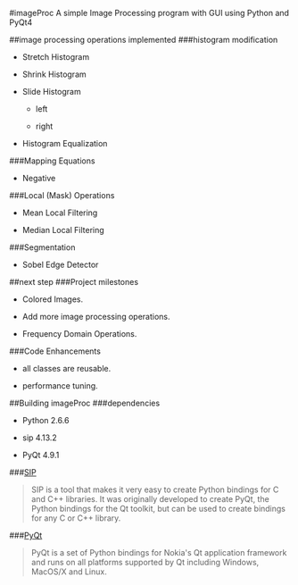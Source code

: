 #imageProc
A simple Image Processing program with GUI using Python and PyQt4

##image processing operations implemented
###histogram modification

- Stretch Histogram

- Shrink Histogram

- Slide Histogram
	
	- left

	- right

- Histogram Equalization

###Mapping Equations

- Negative

###Local (Mask) Operations

- Mean Local Filtering

- Median Local Filtering

###Segmentation

- Sobel Edge Detector

##next step
###Project milestones

- Colored Images.

- Add more image processing operations.

- Frequency Domain Operations.

###Code Enhancements

- all classes are reusable.

- performance tuning.

##Building imageProc
###dependencies

- Python 2.6.6

- sip 4.13.2

- PyQt 4.9.1

###[SIP](http://www.riverbankcomputing.co.uk/software/sip/download/)
> SIP is a tool that makes it very easy to create Python bindings for C and C++ libraries. It was originally developed to create PyQt, the Python bindings for the Qt toolkit, but can be used to create bindings for any C or C++ library.

###[PyQt](http://www.riverbankcomputing.co.uk/software/pyqt/download/)
> PyQt is a set of Python bindings for Nokia's Qt application framework and runs on all platforms supported by Qt including Windows, MacOS/X and Linux.
